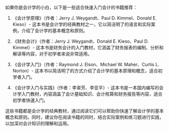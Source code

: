 如果你是会计学的小白，以下是一些适合快速入门会计的书籍推荐：

1. 《会计学原理》（作者：Jerry J. Weygandt、Paul D. Kimmel、Donald E. Kieso）- 这本书是会计学的经典教材之一，它以简洁明了的语言和实际案例，介绍了会计学的基本概念和原则。

2. 《财务会计》（作者：Jerry J. Weygandt、Donald E. Kieso、Paul D. Kimmel）- 这本书是财务会计的入门教材，它涵盖了财务报表的编制、分析和解读等内容，对于初学者来说非常适用。

3. 《会计学入门》（作者：Raymond J. Elson、Michael W. Maher、Curtis L. Norton）- 这本书以简洁明了的方式介绍了会计学的基本原理和概念，适合初学者入门。

4. 《会计学入门与实践》（作者：李翠芳、李亚平）- 这本书是一本国内编写的会计学入门教材，内容涵盖了会计基础知识、会计核算和财务报告等内容，适合初学者快速入门。

这些书籍都是会计学的经典教材，通过阅读它们可以帮助你快速了解会计学的基本概念和原则。同时，建议你在阅读书籍的同时，结合实际案例和练习题进行实践，以加深对会计知识的理解和运用。